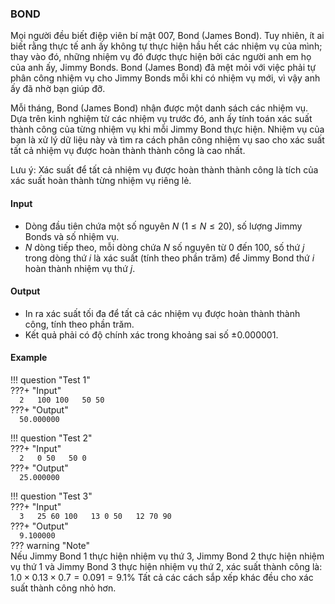 ### BOND  

Mọi người đều biết điệp viên bí mật 007, Bond (James Bond). Tuy nhiên, ít ai biết rằng thực tế anh ấy không tự thực hiện hầu hết các nhiệm vụ của mình; thay vào đó, những nhiệm vụ đó được thực hiện bởi các người anh em họ của anh ấy, Jimmy Bonds. Bond (James Bond) đã mệt mỏi với việc phải tự phân công nhiệm vụ cho Jimmy Bonds mỗi khi có nhiệm vụ mới, vì vậy anh ấy đã nhờ bạn giúp đỡ.  

Mỗi tháng, Bond (James Bond) nhận được một danh sách các nhiệm vụ. Dựa trên kinh nghiệm từ các nhiệm vụ trước đó, anh ấy tính toán xác suất thành công của từng nhiệm vụ khi mỗi Jimmy Bond thực hiện. Nhiệm vụ của bạn là xử lý dữ liệu này và tìm ra cách phân công nhiệm vụ sao cho xác suất tất cả nhiệm vụ được hoàn thành thành công là cao nhất.  

Lưu ý: Xác suất để tất cả nhiệm vụ được hoàn thành thành công là tích của xác suất hoàn thành từng nhiệm vụ riêng lẻ.  

#### Input  
- Dòng đầu tiên chứa một số nguyên $N$ $(1 \leq N \leq 20)$, số lượng Jimmy Bonds và số nhiệm vụ.  
- $N$ dòng tiếp theo, mỗi dòng chứa $N$ số nguyên từ $0$ đến $100$, số thứ $j$ trong dòng thứ $i$ là xác suất (tính theo phần trăm) để Jimmy Bond thứ $i$ hoàn thành nhiệm vụ thứ $j$.  

#### Output  
- In ra xác suất tối đa để tất cả các nhiệm vụ được hoàn thành thành công, tính theo phần trăm.  
- Kết quả phải có độ chính xác trong khoảng sai số ±$0.000001$.  

#### Example  

!!! question "Test 1"  
    ???+ "Input"  
        ```  
        2  
        100 100  
        50 50  
        ```  
    ???+ "Output"  
        ```  
        50.000000  
        ```  

!!! question "Test 2"  
    ???+ "Input"  
        ```  
        2  
        0 50  
        50 0  
        ```  
    ???+ "Output"  
        ```  
        25.000000  
        ```  

!!! question "Test 3"  
    ???+ "Input"  
        ```  
        3  
        25 60 100  
        13 0 50  
        12 70 90  
        ```  
    ???+ "Output"  
        ```  
        9.100000  
        ```  
    ??? warning "Note"  
        Nếu Jimmy Bond 1 thực hiện nhiệm vụ thứ 3, Jimmy Bond 2 thực hiện nhiệm vụ thứ 1 và Jimmy Bond 3 thực hiện nhiệm vụ thứ 2, xác suất thành công là: $1.0 \times 0.13 \times 0.7 = 0.091 = 9.1\%$ 
        Tất cả các cách sắp xếp khác đều cho xác suất thành công nhỏ hơn.  
